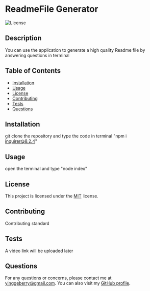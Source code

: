 # ReadmeFile Generator

![License](https://img.shields.io/badge/License-MIT-green.svg)

## Description

You can use the application to generate a high quality Readme file by answering questions in terminal

## Table of Contents

- [Installation](#installation)
- [Usage](#usage)
- [License](#license)
- [Contributing](#contributing)
- [Tests](#tests)
- [Questions](#questions)

## Installation

git clone the repository and type the code in terminal "npm i inquirer@8.2.4"

## Usage

open the terminal and type "node index"

## License

This project is licensed under the [MIT](https://opensource.org/licenses/MIT) license.

## Contributing

Contributing standard

## Tests

A video link will be uploaded later

## Questions

For any questions or concerns, please contact me at yinggeberry@gmail.com. You can also visit my [GitHub profile](https://github.com/huyingg1).
